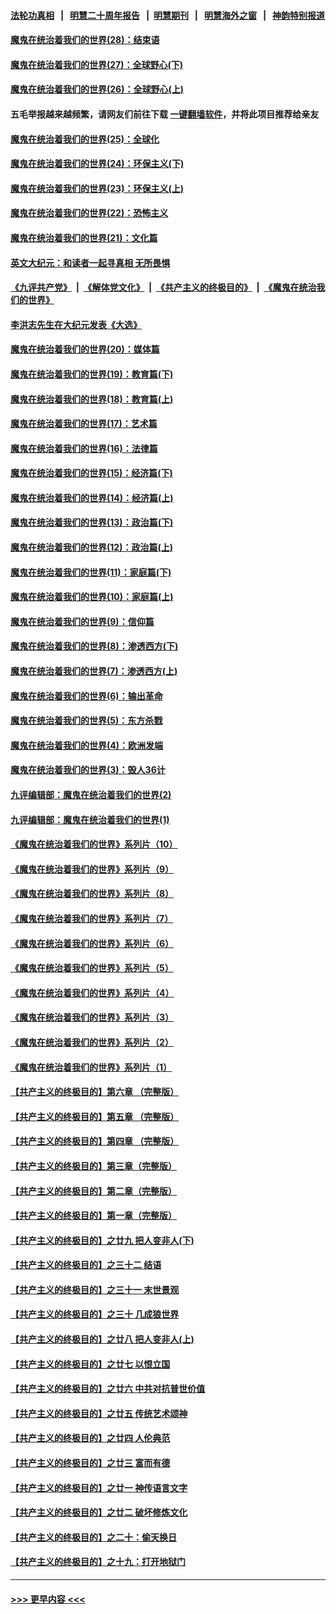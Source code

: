 #### [法轮功真相](https://github.com/gfw-breaker/truth/blob/master/README.md?t=0) &nbsp;&nbsp;|&nbsp;&nbsp; [明慧二十周年报告](https://github.com/gfw-breaker/mh-reports/blob/master/README.md?t=0) &nbsp;&nbsp;|&nbsp;&nbsp;[明慧期刊](https://github.com/gfw-breaker/mh-qikan) &nbsp;&nbsp;|&nbsp;&nbsp; [明慧海外之窗](https://github.com/gfw-breaker/mh-news/blob/master/README.md?t=0) &nbsp;&nbsp;|&nbsp;&nbsp; [神韵特别报道](https://github.com/gfw-breaker/mh-news/blob/master/shenyun.md?t=0)
#### [魔鬼在统治着我们的世界(28)：结束语](../pages/nsc422/n10936246.md?t=07150151) 
#### [魔鬼在统治着我们的世界(27)：全球野心(下)](../pages/nsc422/n10928319.md?t=07150151) 
#### [魔鬼在统治着我们的世界(26)：全球野心(上)](../pages/nsc422/n10900318.md?t=07150151) 
#### 五毛举报越来越频繁，请网友们前往下载 [一键翻墙软件](https://github.com/gfw-breaker/ssr-accounts)，并将此项目推荐给亲友
#### [魔鬼在统治着我们的世界(25)：全球化](../pages/nsc422/n10788205.md?t=07150151) 
#### [魔鬼在统治着我们的世界(24)：环保主义(下)](../pages/nsc422/n10695307.md?t=07150151) 
#### [魔鬼在统治着我们的世界(23)：环保主义(上)](../pages/nsc422/n10688613.md?t=07150151) 
#### [魔鬼在统治着我们的世界(22)：恐怖主义](../pages/nsc422/n10614727.md?t=07150151) 
#### [魔鬼在统治着我们的世界(21)：文化篇](../pages/nsc422/n10597706.md?t=07150151) 
#### [英文大纪元：和读者一起寻真相 无所畏惧](../pages/nsc422/n12542027.md?t=07150151) 
#### [《九评共产党》](https://github.com/begood0513/9ping.md/blob/master/README.md) &nbsp;|&nbsp; [《解体党文化》](../../../../jtdwh.md/blob/master/README.md)  &nbsp;|&nbsp; [《共产主义的终极目的》](../../../../gczydzjmd.md/blob/master/README.md) &nbsp;|&nbsp; [《魔鬼在统治我们的世界》](../../../../mgztzwmdsj.md/blob/master/README.md) 
#### [李洪志先生在大纪元发表《大选》](../pages/nsc422/n12534746.md?t=07150151) 
#### [魔鬼在统治着我们的世界(20)：媒体篇](../pages/nsc422/n10586579.md?t=07150151) 
#### [魔鬼在统治着我们的世界(19)：教育篇(下)](../pages/nsc422/n10564808.md?t=07150151) 
#### [魔鬼在统治着我们的世界(18)：教育篇(上)](../pages/nsc422/n10526970.md?t=07150151) 
#### [魔鬼在统治着我们的世界(17)：艺术篇](../pages/nsc422/n10499093.md?t=07150151) 
#### [魔鬼在统治着我们的世界(16)：法律篇](../pages/nsc422/n10485969.md?t=07150151) 
#### [魔鬼在统治着我们的世界(15)：经济篇(下)](../pages/nsc422/n10469975.md?t=07150151) 
#### [魔鬼在统治着我们的世界(14)：经济篇(上)](../pages/nsc422/n10457370.md?t=07150151) 
#### [魔鬼在统治着我们的世界(13)：政治篇(下)](../pages/nsc422/n10448270.md?t=07150151) 
#### [魔鬼在统治着我们的世界(12)：政治篇(上)](../pages/nsc422/n10444576.md?t=07150151) 
#### [魔鬼在统治着我们的世界(11)：家庭篇(下)](../pages/nsc422/n10440961.md?t=07150151) 
#### [魔鬼在统治着我们的世界(10)：家庭篇(上)](../pages/nsc422/n10435448.md?t=07150151) 
#### [魔鬼在统治着我们的世界(9)：信仰篇](../pages/nsc422/n10432159.md?t=07150151) 
#### [魔鬼在统治着我们的世界(8)：渗透西方(下)](../pages/nsc422/n10429603.md?t=07150151) 
#### [魔鬼在统治着我们的世界(7)：渗透西方(上)](../pages/nsc422/n10426013.md?t=07150151) 
#### [魔鬼在统治着我们的世界(6)：输出革命](../pages/nsc422/n10421536.md?t=07150151) 
#### [魔鬼在统治着我们的世界(5)：东方杀戮](../pages/nsc422/n10417707.md?t=07150151) 
#### [魔鬼在统治着我们的世界(4)：欧洲发端](../pages/nsc422/n10414890.md?t=07150151) 
#### [魔鬼在统治着我们的世界(3)：毁人36计](../pages/nsc422/n10411583.md?t=07150151) 
#### [九评编辑部：魔鬼在统治着我们的世界(2)](../pages/nsc422/n10410036.md?t=07150151) 
#### [九评编辑部：魔鬼在统治着我们的世界(1)](../pages/nsc422/n10406825.md?t=07150151) 
#### [《魔鬼在统治着我们的世界》系列片（10）](../pages/nsc422/n12292670.md?t=07150151) 
#### [《魔鬼在统治着我们的世界》系列片（9）](../pages/nsc422/n12290859.md?t=07150151) 
#### [《魔鬼在统治着我们的世界》系列片（8）](../pages/nsc422/n12287445.md?t=07150151) 
#### [《魔鬼在统治着我们的世界》系列片（7）](../pages/nsc422/n12283425.md?t=07150151) 
#### [《魔鬼在统治着我们的世界》系列片（6）](../pages/nsc422/n12282314.md?t=07150151) 
#### [《魔鬼在统治着我们的世界》系列片（5）](../pages/nsc422/n12281419.md?t=07150151) 
#### [《魔鬼在统治着我们的世界》系列片（4）](../pages/nsc422/n12274024.md?t=07150151) 
#### [《魔鬼在统治着我们的世界》系列片（3）](../pages/nsc422/n12271322.md?t=07150151) 
#### [《魔鬼在统治着我们的世界》系列片（2）](../pages/nsc422/n12269049.md?t=07150151) 
#### [《魔鬼在统治着我们的世界》系列片（1）](../pages/nsc422/n12267575.md?t=07150151) 
#### [【共产主义的终极目的】第六章 （完整版）](../pages/nsc422/n11428913.md?t=07150151) 
#### [【共产主义的终极目的】第五章 （完整版）](../pages/nsc422/n11428912.md?t=07150151) 
#### [【共产主义的终极目的】第四章 （完整版）](../pages/nsc422/n11428907.md?t=07150151) 
#### [【共产主义的终极目的】第三章（完整版）](../pages/nsc422/n11428848.md?t=07150151) 
#### [【共产主义的终极目的】第二章（完整版）](../pages/nsc422/n11428831.md?t=07150151) 
#### [【共产主义的终极目的】第一章（完整版）](../pages/nsc422/n11417651.md?t=07150151) 
#### [【共产主义的终极目的】之廿九 把人变非人(下)](../pages/nsc422/n11344140.md?t=07150151) 
#### [【共产主义的终极目的】之三十二 结语](../pages/nsc422/n11360535.md?t=07150151) 
#### [【共产主义的终极目的】之三十一 末世景观](../pages/nsc422/n11351129.md?t=07150151) 
#### [【共产主义的终极目的】之三十 几成狼世界](../pages/nsc422/n11348280.md?t=07150151) 
#### [【共产主义的终极目的】之廿八 把人变非人(上)](../pages/nsc422/n11340492.md?t=07150151) 
#### [【共产主义的终极目的】之廿七 以恨立国](../pages/nsc422/n11336944.md?t=07150151) 
#### [【共产主义的终极目的】之廿六 中共对抗普世价值](../pages/nsc422/n11324785.md?t=07150151) 
#### [【共产主义的终极目的】之廿五 传统艺术颂神](../pages/nsc422/n11296396.md?t=07150151) 
#### [【共产主义的终极目的】之廿四 人伦典范](../pages/nsc422/n11296397.md?t=07150151) 
#### [【共产主义的终极目的】之廿三 富而有德](../pages/nsc422/n11283598.md?t=07150151) 
#### [【共产主义的终极目的】之廿一 神传语言文字](../pages/nsc422/n11263265.md?t=07150151) 
#### [【共产主义的终极目的】之廿二 破坏修炼文化](../pages/nsc422/n11245728.md?t=07150151) 
#### [【共产主义的终极目的】之二十：偷天换日](../pages/nsc422/n11238846.md?t=07150151) 
#### [【共产主义的终极目的】之十九：打开地狱门](../pages/nsc422/n11206376.md?t=07150151) 

----
#### [ >>> 更早内容 <<< ](../indexes/nsc422-earlier.md)
